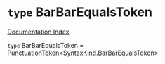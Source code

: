 # `type` BarBarEqualsToken

[Documentation Index](../README.md)

`type` BarBarEqualsToken = [PunctuationToken](../private.interface.PunctuationToken/README.md)\<[SyntaxKind.BarBarEqualsToken](../private.enum.SyntaxKind/README.md#barbarequalstoken--76)>